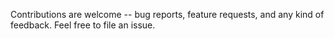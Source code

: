 Contributions are welcome -- bug reports, feature requests, and any kind of feedback. Feel free to file an issue.
